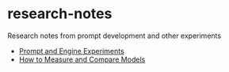 # research-notes
Research notes from prompt development and other experiments

* [Prompt and Engine Experiments](prompt_and_engine_experiments.md)
* [How to Measure and Compare Models](https://docs.google.com/document/d/1tqHWOb5WTglYBb0yag7rx_pLHS4-KwkDgEsFYpmR9x8/edit?usp=sharing)
